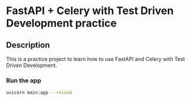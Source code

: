 # FastAPI + Celery with Test Driven Development practice

## Description

This is a practice project to learn how to use FastAPI and Celery with Test Driven Development.

### Run the app

```bash
uvicorn main:app --reload
```

